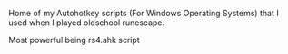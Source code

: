 Home of my Autohotkey scripts (For Windows Operating Systems) that I used when I played oldschool runescape. 

Most powerful being rs4.ahk script
